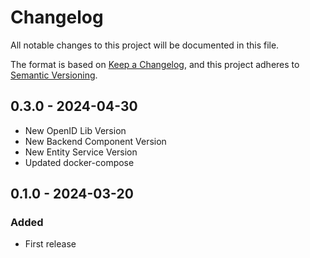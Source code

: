 # Changelog

All notable changes to this project will be documented in this file.

The format is based on [Keep a Changelog](https://keepachangelog.com/en/1.0.0/),
and this project adheres to [Semantic Versioning](https://semver.org/spec/v2.0.0.html).

## 0.3.0 - 2024-04-30
- New OpenID Lib Version
- New Backend Component Version
- New Entity Service Version
- Updated docker-compose

## 0.1.0 - 2024-03-20

### Added

- First release
